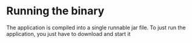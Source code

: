 Running the binary
==================

The application is compiled into a single runnable jar file. To just run the application, you just have to download and start it
